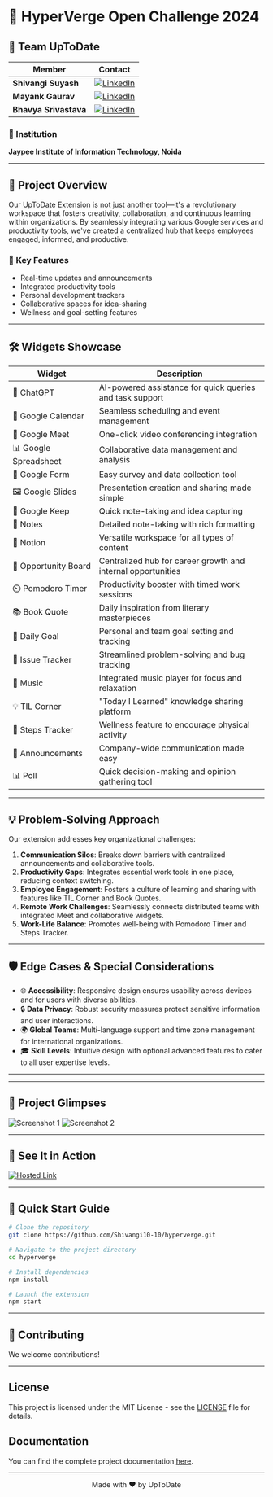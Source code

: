 # 🚀 HyperVerge Open Challenge 2024


## 🌟 Team UpToDate
| Member | Contact |
|--------|---------|
| **Shivangi Suyash** | [![LinkedIn](https://img.shields.io/badge/LinkedIn-Connect%20with%20me-blue?style=flat-square)](https://www.linkedin.com/in/shivangi-suyash-05a484259/) |
| **Mayank Gaurav**   | [![LinkedIn](https://img.shields.io/badge/LinkedIn-Connect%20with%20me-blue?style=flat-square)](https://www.linkedin.com/in/mayank-gaurav-3499211b9?utm_source=share&utm_campaign=share_via&utm_content=profile&utm_medium=android_app) |
| **Bhavya Srivastava** | [![LinkedIn](https://img.shields.io/badge/LinkedIn-Connect%20with%20me-blue?style=flat-square)](https://www.linkedin.com/in/bhavya-srivastava-164bb6230?utm_source=share&utm_campaign=share_via&utm_content=profile&utm_medium=android_app) |


### 🏫 Institution
**Jaypee Institute of Information Technology, Noida**

---

## 🎯 Project Overview

Our UpToDate Extension is not just another tool—it's a revolutionary workspace that fosters creativity, collaboration, and continuous learning within organizations. By seamlessly integrating various Google services and productivity tools, we've created a centralized hub that keeps employees engaged, informed, and productive.

### 🌈 Key Features
- Real-time updates and announcements
- Integrated productivity tools
- Personal development trackers
- Collaborative spaces for idea-sharing
- Wellness and goal-setting features

---

## 🛠️ Widgets Showcase

| Widget | Description |
|--------|-------------|
| 🤖 ChatGPT | AI-powered assistance for quick queries and task support |
| 📅 Google Calendar | Seamless scheduling and event management |
| 🎥 Google Meet | One-click video conferencing integration |
| 📊 Google Spreadsheet | Collaborative data management and analysis |
| 📝 Google Form | Easy survey and data collection tool |
| 🖼️ Google Slides | Presentation creation and sharing made simple |
| 📌 Google Keep | Quick note-taking and idea capturing |
| 📓 Notes | Detailed note-taking with rich formatting |
| 📘 Notion | Versatile workspace for all types of content |
| 💼 Opportunity Board | Centralized hub for career growth and internal opportunities |
| ⏲️ Pomodoro Timer | Productivity booster with timed work sessions |
| 📚 Book Quote | Daily inspiration from literary masterpieces |
| 🎯 Daily Goal | Personal and team goal setting and tracking |
| 🐞 Issue Tracker | Streamlined problem-solving and bug tracking |
| 🎵 Music | Integrated music player for focus and relaxation |
| 💡 TIL Corner | "Today I Learned" knowledge sharing platform |
| 👣 Steps Tracker | Wellness feature to encourage physical activity |
| 📢 Announcements | Company-wide communication made easy |
| 📊 Poll | Quick decision-making and opinion gathering tool |

---

## 💡 Problem-Solving Approach

Our extension addresses key organizational challenges:

1. **Communication Silos**: Breaks down barriers with centralized announcements and collaborative tools.
2. **Productivity Gaps**: Integrates essential work tools in one place, reducing context switching.
3. **Employee Engagement**: Fosters a culture of learning and sharing with features like TIL Corner and Book Quotes.
4. **Remote Work Challenges**: Seamlessly connects distributed teams with integrated Meet and collaborative widgets.
5. **Work-Life Balance**: Promotes well-being with Pomodoro Timer and Steps Tracker.

---

## 🛡️ Edge Cases & Special Considerations

- 🌐 **Accessibility**: Responsive design ensures usability across devices and for users with diverse abilities.
- 🔒 **Data Privacy**: Robust security measures protect sensitive information and user interactions.
- 🌍 **Global Teams**: Multi-language support and time zone management for international organizations.
- 🎓 **Skill Levels**: Intuitive design with optional advanced features to cater to all user expertise levels.

---

---

## 📸 Project Glimpses

![Screenshot 1](https://github.com/user-attachments/assets/5407f0f3-83fb-42f8-bbd3-6b9fb0e6ec27)
![Screenshot 2](https://github.com/user-attachments/assets/9f81267c-69af-4595-94c1-1fcaefdd3b76)

---

## 🎥 See It in Action

[![Hosted Link](https://img.shields.io/badge/Hosted_Link-red?style=for-the-badge&logo=youtube)](https://hyperverge.vercel.app/)


---

## 🚀 Quick Start Guide

```bash
# Clone the repository
git clone https://github.com/Shivangi10-10/hyperverge.git

# Navigate to the project directory
cd hyperverge

# Install dependencies
npm install

# Launch the extension
npm start
```

---

## 🤝 Contributing

We welcome contributions! 

---

## License

This project is licensed under the MIT License - see the [LICENSE](LICENSE) file for details.


## Documentation

You can find the complete project documentation [here](https://github.com/Shivangi10-10/hyperverge/blob/main/HyperVerge%20Open%20Challenge%20Round%20-2024%20(1).pdf).


---

<p align="center">
  Made with ❤️ by UpToDate
</p>
